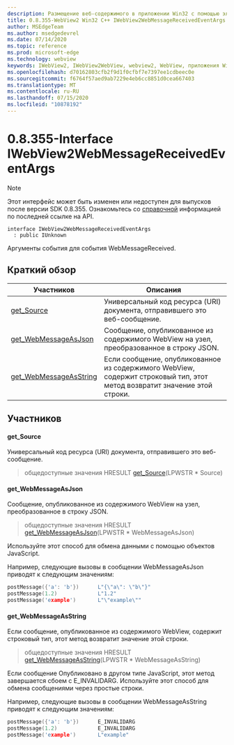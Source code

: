 ```yaml
---
description: Размещение веб-содержимого в приложении Win32 с помощью элемента управления Microsoft Edge WebView2
title: 0.8.355-WebView2 Win32 C++ IWebView2WebMessageReceivedEventArgs
author: MSEdgeTeam
ms.author: msedgedevrel
ms.date: 07/14/2020
ms.topic: reference
ms.prod: microsoft-edge
ms.technology: webview
keywords: IWebView2, IWebView2WebView, webview2, WebView, приложения Win32, Win32, EDGE
ms.openlocfilehash: d70162803cfb2f9d1f0cfbf7e7397ee1cdbeec0e
ms.sourcegitcommit: f6764f57aed9ab7229e4eb6cc8851d0cea667403
ms.translationtype: MT
ms.contentlocale: ru-RU
ms.lasthandoff: 07/15/2020
ms.locfileid: "10878192"
---
```

# 0.8.355-Interface IWebView2WebMessageReceivedEventArgs 

> [!NOTE]
> Этот интерфейс может быть изменен или недоступен для выпусков после версии SDK 0.8.355. Ознакомьтесь со [справочной](../../../webview2-api-reference.md) информацией по последней ссылке на API.

```
interface IWebView2WebMessageReceivedEventArgs
  : public IUnknown
```

Аргументы события для события WebMessageReceived.

## Краткий обзор

 Участников                        | Описания
--------------------------------|---------------------------------------------
[get_Source](#get_source) | Универсальный код ресурса (URI) документа, отправившего это веб-сообщение.
[get_WebMessageAsJson](#get_webmessageasjson) | Сообщение, опубликованное из содержимого WebView на узел, преобразованное в строку JSON.
[get_WebMessageAsString](#get_webmessageasstring) | Если сообщение, опубликованное из содержимого WebView, содержит строковый тип, этот метод возвратит значение этой строки.

## Участников

#### get_Source 

Универсальный код ресурса (URI) документа, отправившего это веб-сообщение.

> общедоступные значения HRESULT [get_Source](#get_source)(LPWSTR * Source)

#### get_WebMessageAsJson 

Сообщение, опубликованное из содержимого WebView на узел, преобразованное в строку JSON.

> общедоступные значения HRESULT [get_WebMessageAsJson](#get_webmessageasjson)(LPWSTR * WebMessageAsJson)

Используйте этот способ для обмена данными с помощью объектов JavaScript.

Например, следующие вызовы в сообщении WebMessageAsJson приводят к следующим значениям:

```cpp
postMessage({'a': 'b'})      L"{\"a\": \"b\"}"
postMessage(1.2)             L"1.2"
postMessage('example')       L"\"example\""
```

#### get_WebMessageAsString 

Если сообщение, опубликованное из содержимого WebView, содержит строковый тип, этот метод возвратит значение этой строки.

> общедоступные значения HRESULT [get_WebMessageAsString](#get_webmessageasstring)(LPWSTR * WebMessageAsString)

Если сообщение Опубликовано в другом типе JavaScript, этот метод завершается сбоем с E_INVALIDARG. Используйте этот способ для обмена сообщениями через простые строки.

Например, следующие вызовы в сообщении WebMessageAsString приводят к следующим значениям:

```cpp
postMessage({'a': 'b'})      E_INVALIDARG
postMessage(1.2)             E_INVALIDARG
postMessage('example')       L"example"
```

